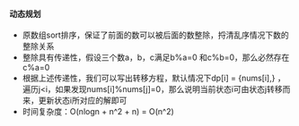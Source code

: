 #### 动态规划
* 原数组sort排序，保证了前面的数可以被后面的数整除，捋清乱序情况下数的整除关系
* 整除具有传递性，假设三个数a，b，c满足b%a=0 和c%b=0，那么必然存在c%a=0
* 根据上述传递性，我们可以写出转移方程，默认情况下dp[i] = {nums[i],} ，遍历j\<i，如果发现nums[i]%nums[j]=0，那么说明当前状态i可由状态j转移而来，更新状态i所对应的解即可
* 时间复杂度：O(nlogn + n^2 + n) = O(n^2) 
